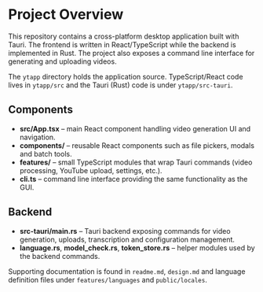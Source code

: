 # Project Overview

This repository contains a cross-platform desktop application built with Tauri. The frontend is written in React/TypeScript while the backend is implemented in Rust. The project also exposes a command line interface for generating and uploading videos.

The `ytapp` directory holds the application source. TypeScript/React code lives in `ytapp/src` and the Tauri (Rust) code is under `ytapp/src-tauri`.

## Components
- **src/App.tsx** – main React component handling video generation UI and navigation.
- **components/** – reusable React components such as file pickers, modals and batch tools.
- **features/** – small TypeScript modules that wrap Tauri commands (video processing, YouTube upload, settings, etc.).
- **cli.ts** – command line interface providing the same functionality as the GUI.

## Backend
- **src-tauri/main.rs** – Tauri backend exposing commands for video generation, uploads, transcription and configuration management.
- **language.rs**, **model_check.rs**, **token_store.rs** – helper modules used by the backend commands.

Supporting documentation is found in `readme.md`, `design.md` and language definition files under `features/languages` and `public/locales`.

